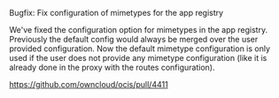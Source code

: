Bugfix: Fix configuration of mimetypes for the app registry

We've fixed the configuration option for mimetypes in the app registry.
Previously the default config would always be merged over the user provided
configuration. Now the default mimetype configuration is only used if the user does not
provide any mimetype configuration (like it is already done in the proxy with the routes configuration).

https://github.com/owncloud/ocis/pull/4411
